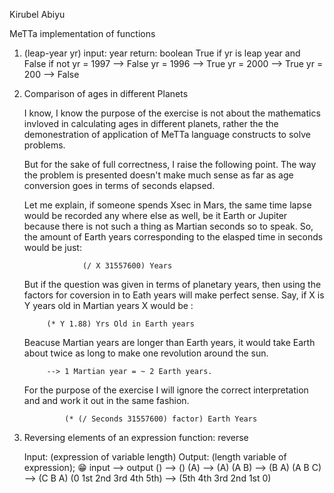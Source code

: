 Kirubel Abiyu

MeTTa implementation of functions 
1. (leap-year yr)
    input: year
    return: boolean 
                    True if yr is leap year and 
                    False if not
    yr = 1997 --> False
    yr = 1996 --> True
    yr = 2000 --> True
    yr = 200  --> False

2. Comparison of ages in different Planets

    I know, I know the purpose of the exercise is not about the mathematics invloved in calculating ages in different planets, rather the the demonestration of application of MeTTa language constructs to solve problems.

    But for the sake of full correctness, I raise the following point. The way the problem is presented doesn't make much sense as far as age conversion goes in terms of seconds elapsed.

    Let me explain, if someone spends Xsec in Mars, the same time lapse would be recorded any where else as well, be it Earth or Jupiter because there is not such a thing as Martian seconds so to speak. So, the amount of Earth years corresponding to the elasped time in seconds would be just:

                    (/ X 31557600) Years

    But if the question was given in terms of planetary years, then using the factors for coversion in to Eath years will make perfect sense. Say, if X is Y years old in Martian years X would be :

            (* Y 1.88) Yrs Old in Earth years

    Beacuse Martian years are longer than Earth years, it would take Earth about twice as long to make one revolution around the sun. 

            --> 1 Martian year = ~ 2 Earth years. 

    For the purpose of the exercise I will ignore the correct interpretation and and work it out in the same fashion.

                (* (/ Seconds 31557600) factor) Earth Years
    
3. Reversing elements of an expression
    function: reverse

    Input: (expression of variable length)
    Output: (length variable of expression); 😁
    input --> output
    () --> ()
    (A) --> (A)
    (A B) --> (B A)
    (A B C) --> (C B A)
    (0 1st 2nd 3rd 4th 5th) --> (5th 4th 3rd 2nd 1st 0)